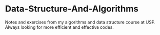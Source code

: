 # Data-Structure-And-Algorithms
Notes and exercises from my algorithms and data structure course at USP. Always looking for more efficient and effective codes.
